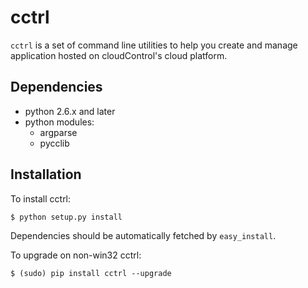 cctrl
=====

`cctrl` is a set of command line utilities to help you create and manage application hosted on cloudControl's cloud platform.


Dependencies
------------

 * python 2.6.x and later
 * python modules:
    * argparse
    * pycclib


Installation
------------
To install cctrl:

    $ python setup.py install

Dependencies should be automatically fetched by `easy_install`.


To upgrade on non-win32 cctrl:

    $ (sudo) pip install cctrl --upgrade
